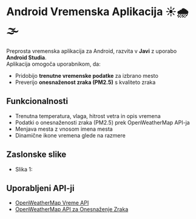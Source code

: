 # Android Vremenska Aplikacija ☀️🌧️🌫️

Preprosta vremenska aplikacija za Android, razvita v **Javi** z uporabo **Android Studia**.  
Aplikacija omogoča uporabnikom, da:

- Pridobijo **trenutne vremenske podatke** za izbrano mesto
- Preverijo **onesnaženost zraka (PM2.5)** s kvaliteto zraka

## Funkcionalnosti

- Trenutna temperatura, vlaga, hitrost vetra in opis vremena
- Podatki o onesnaženosti zraka (PM2.5) prek OpenWeatherMap API-ja
- Menjava mesta z vnosom imena mesta
- Dinamične ikone vremena glede na razmere

## Zaslonske slike

- Slika 1:



## Uporabljeni API-ji

- [OpenWeatherMap Vreme API](https://openweathermap.org/current)
- [OpenWeatherMap API za Onesnaženje Zraka](https://openweathermap.org/api/air-pollution)

